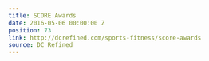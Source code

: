 ```yaml
---
title: SCORE Awards
date: 2016-05-06 00:00:00 Z
position: 73
link: http://dcrefined.com/sports-fitness/score-awards
source: DC Refined
---
```


